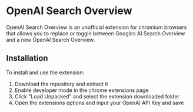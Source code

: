 # OpenAI Search Overview

OpenAI Search Overview is an unofficial extension for chromium browsers that allows you to replace or toggle between Googles AI Search Overview and a new OpenAI Search Overview.

## Installation

To install and use the extension:

1) Download the repository and extract it
2) Enable developer mode in the chrome extensions page
3) Click "Load Unpacked" and select the extension downloaded folder
4) Open the extensions options and input your OpenAI API Key and save